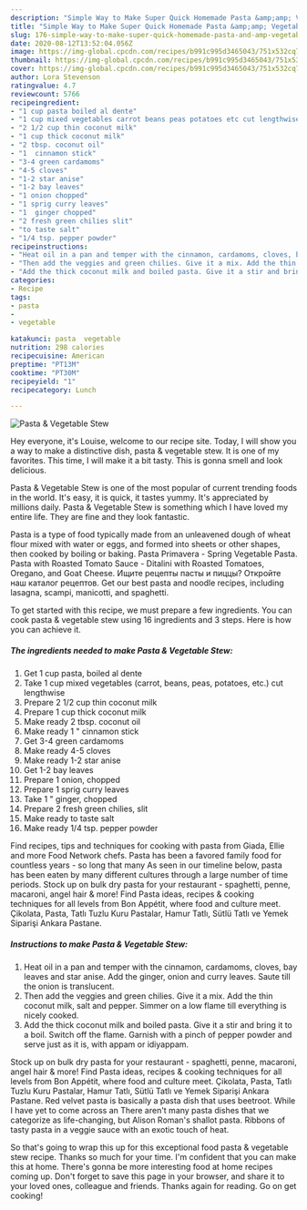 ```yaml
---
description: "Simple Way to Make Super Quick Homemade Pasta &amp;amp; Vegetable Stew"
title: "Simple Way to Make Super Quick Homemade Pasta &amp;amp; Vegetable Stew"
slug: 176-simple-way-to-make-super-quick-homemade-pasta-and-amp-vegetable-stew
date: 2020-08-12T13:52:04.056Z
image: https://img-global.cpcdn.com/recipes/b991c995d3465043/751x532cq70/pasta-vegetable-stew-recipe-main-photo.jpg
thumbnail: https://img-global.cpcdn.com/recipes/b991c995d3465043/751x532cq70/pasta-vegetable-stew-recipe-main-photo.jpg
cover: https://img-global.cpcdn.com/recipes/b991c995d3465043/751x532cq70/pasta-vegetable-stew-recipe-main-photo.jpg
author: Lora Stevenson
ratingvalue: 4.7
reviewcount: 5766
recipeingredient:
- "1 cup pasta boiled al dente"
- "1 cup mixed vegetables carrot beans peas potatoes etc cut lengthwise"
- "2 1/2 cup thin coconut milk"
- "1 cup thick coconut milk"
- "2 tbsp. coconut oil"
- "1  cinnamon stick"
- "3-4 green cardamoms"
- "4-5 cloves"
- "1-2 star anise"
- "1-2 bay leaves"
- "1 onion chopped"
- "1 sprig curry leaves"
- "1  ginger chopped"
- "2 fresh green chilies slit"
- "to taste salt"
- "1/4 tsp. pepper powder"
recipeinstructions:
- "Heat oil in a pan and temper with the cinnamon, cardamoms, cloves, bay leaves and star anise. Add the ginger, onion and curry leaves. Saute till the onion is translucent."
- "Then add the veggies and green chilies. Give it a mix. Add the thin coconut milk, salt and pepper. Simmer on a low flame till everything is nicely cooked."
- "Add the thick coconut milk and boiled pasta. Give it a stir and bring it to a boil. Switch off the flame. Garnish with a pinch of pepper powder and serve just as it is, with appam or idiyappam."
categories:
- Recipe
tags:
- pasta
- 
- vegetable

katakunci: pasta  vegetable 
nutrition: 298 calories
recipecuisine: American
preptime: "PT13M"
cooktime: "PT30M"
recipeyield: "1"
recipecategory: Lunch

---
```



![Pasta &amp; Vegetable Stew](https://img-global.cpcdn.com/recipes/b991c995d3465043/751x532cq70/pasta-vegetable-stew-recipe-main-photo.jpg)

Hey everyone, it's Louise, welcome to our recipe site. Today, I will show you a way to make a distinctive dish, pasta &amp; vegetable stew. It is one of my favorites. This time, I will make it a bit tasty. This is gonna smell and look delicious.

Pasta &amp; Vegetable Stew is one of the most popular of current trending foods in the world. It's easy, it is quick, it tastes yummy. It's appreciated by millions daily. Pasta &amp; Vegetable Stew is something which I have loved my entire life. They are fine and they look fantastic.

Pasta is a type of food typically made from an unleavened dough of wheat flour mixed with water or eggs, and formed into sheets or other shapes, then cooked by boiling or baking. Pasta Primavera - Spring Vegetable Pasta. Pasta with Roasted Tomato Sauce - Ditalini with Roasted Tomatoes, Oregano, and Goat Cheese. Ищите рецепты пасты и пиццы? Откройте наш каталог рецептов. Get our best pasta and noodle recipes, including lasagna, scampi, manicotti, and spaghetti.


To get started with this recipe, we must prepare a few ingredients. You can cook pasta &amp; vegetable stew using 16 ingredients and 3 steps. Here is how you can achieve it.

<!--inarticleads1-->

##### The ingredients needed to make Pasta &amp; Vegetable Stew:

1. Get 1 cup pasta, boiled al dente
1. Take 1 cup mixed vegetables (carrot, beans, peas, potatoes, etc.) cut lengthwise
1. Prepare 2 1/2 cup thin coconut milk
1. Prepare 1 cup thick coconut milk
1. Make ready 2 tbsp. coconut oil
1. Make ready 1 &#34; cinnamon stick
1. Get 3-4 green cardamoms
1. Make ready 4-5 cloves
1. Make ready 1-2 star anise
1. Get 1-2 bay leaves
1. Prepare 1 onion, chopped
1. Prepare 1 sprig curry leaves
1. Take 1 &#34; ginger, chopped
1. Prepare 2 fresh green chilies, slit
1. Make ready to taste salt
1. Make ready 1/4 tsp. pepper powder


Find recipes, tips and techniques for cooking with pasta from Giada, Ellie and more Food Network chefs. Pasta has been a favored family food for countless years - so long that many As seen in our timeline below, pasta has been eaten by many different cultures through a large number of time periods. Stock up on bulk dry pasta for your restaurant - spaghetti, penne, macaroni, angel hair &amp; more! Find Pasta ideas, recipes &amp; cooking techniques for all levels from Bon Appétit, where food and culture meet. Çikolata, Pasta, Tatlı Tuzlu Kuru Pastalar, Hamur Tatlı, Sütlü Tatlı ve Yemek Siparişi Ankara Pastane. 

<!--inarticleads2-->

##### Instructions to make Pasta &amp; Vegetable Stew:

1. Heat oil in a pan and temper with the cinnamon, cardamoms, cloves, bay leaves and star anise. Add the ginger, onion and curry leaves. Saute till the onion is translucent.
1. Then add the veggies and green chilies. Give it a mix. Add the thin coconut milk, salt and pepper. Simmer on a low flame till everything is nicely cooked.
1. Add the thick coconut milk and boiled pasta. Give it a stir and bring it to a boil. Switch off the flame. Garnish with a pinch of pepper powder and serve just as it is, with appam or idiyappam.


Stock up on bulk dry pasta for your restaurant - spaghetti, penne, macaroni, angel hair &amp; more! Find Pasta ideas, recipes &amp; cooking techniques for all levels from Bon Appétit, where food and culture meet. Çikolata, Pasta, Tatlı Tuzlu Kuru Pastalar, Hamur Tatlı, Sütlü Tatlı ve Yemek Siparişi Ankara Pastane. Red velvet pasta is basically a pasta dish that uses beetroot. While I have yet to come across an There aren&#39;t many pasta dishes that we categorize as life-changing, but Alison Roman&#39;s shallot pasta. Ribbons of tasty pasta in a veggie sauce with an exotic touch of heat. 

So that's going to wrap this up for this exceptional food pasta &amp; vegetable stew recipe. Thanks so much for your time. I'm confident that you can make this at home. There's gonna be more interesting food at home recipes coming up. Don't forget to save this page in your browser, and share it to your loved ones, colleague and friends. Thanks again for reading. Go on get cooking!
